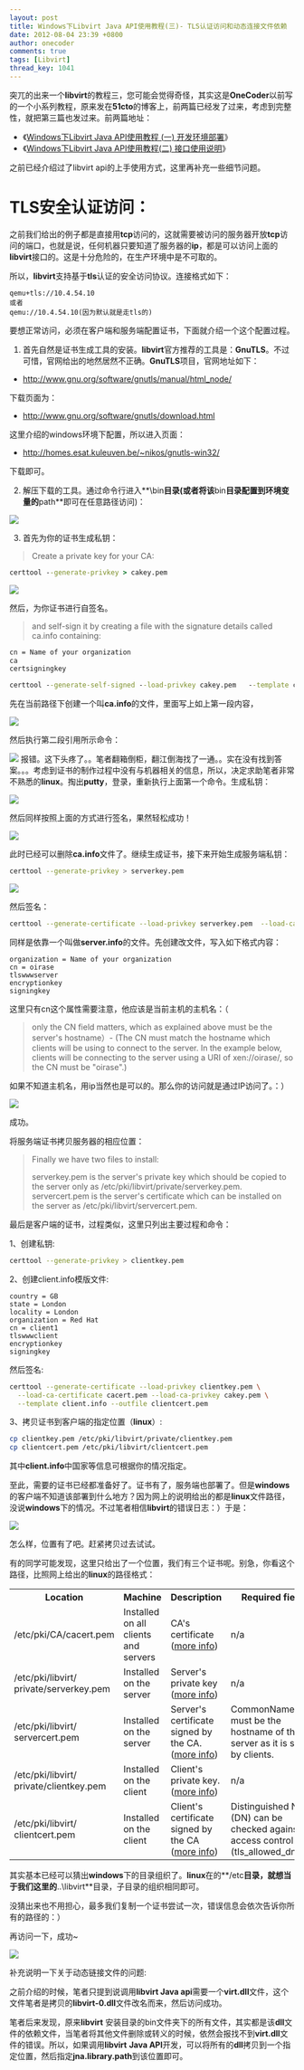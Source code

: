 ```yaml
---
layout: post
title: Windows下Libvirt Java API使用教程(三)- TLS认证访问和动态连接文件依赖
date: 2012-08-04 23:39 +0800
author: onecoder
comments: true
tags: [Libvirt]
thread_key: 1041
---
```

突兀的出来一个**libvirt**的教程三，您可能会觉得奇怪，其实这是**OneCoder**以前写的一个小系列教程，原来发在**51cto**的博客上，前两篇已经发了过来，考虑到完整性，就把第三篇也发过来。前两篇地址：
	
- 《<a href="http://www.coderli.com/windows-libvirt-one/" target="\_blank">Windows下Libvirt Java API使用教程 (一) 开发环境部署</a>》
- 《<a href="http://www.coderli.com/windows-libvirt-api-two/" target="\_blank">Windows下Libvirt Java API使用教程(二) 接口使用说明</a>》

之前已经介绍过了libvirt api的上手使用方式，这里再补充一些细节问题。

# TLS安全认证访问：

之前我们给出的例子都是直接用**tcp**访问的，这就需要被访问的服务器开放**tcp**访问的端口，也就是说，任何机器只要知道了服务器的**ip**，都是可以访问上面的**libvirt**接口的。这是十分危险的，在生产环境中是不可取的。

所以，**libvirt**支持基于**tls**认证的安全访问协议。连接格式如下：

```	
qemu+tls://10.4.54.10
或者
qemu://10.4.54.10(因为默认就是走tls的)
```

要想正常访问，必须在客户端和服务端配置证书，下面就介绍一个这个配置过程。
	
1. 首先自然是证书生成工具的安装。**libvirt**官方推荐的工具是：**GnuTLS**。不过可惜，官网给出的地然居然不正确。**GnuTLS**项目，官网地址如下：

- <a href="http://www.gnu.org/software/gnutls/manual/html_node/" target="\_blank">http://www.gnu.org/software/gnutls/manual/html_node/</a>
	
下载页面为：

- <a href="http://www.gnu.org/software/gnutls/download.html" target="\_blank">http://www.gnu.org/software/gnutls/download.html</a>
	
这里介绍的windows环境下配置，所以进入页面：

- <a href="http://homes.esat.kuleuven.be/~nikos/gnutls-win32/" target="\_blank">http://homes.esat.kuleuven.be/~nikos/gnutls-win32/</a>

下载即可。

2. 解压下载的工具。通过命令行进入**\bin**目录(或者将该**bin**目录配置到环境变量的**path**即可在任意路径访问)：

![](http://onecoder.qiniudn.com/8wuliao/CalKLekN/GyTui.jpg)

3. 首先为你的证书生成私钥：

> Create a private key for your CA:

```bat
certtool --generate-privkey > cakey.pem
```

![](http://onecoder.qiniudn.com/8wuliao/CalKLfpd/15v6oh.jpg)

然后，为你证书进行自签名。

> and self-sign it by creating a file with the signature details called ca.info containing:</p>
	
```bat
cn = Name of your organization
ca
certsigningkey

certtool --generate-self-signed --load-privkey cakey.pem   --template ca.info --outfile cacert.pem (Y)
```

先在当前路径下创建一个叫**ca.info**的文件，里面写上如上第一段内容，

![](http://onecoder.qiniudn.com/8wuliao/CalKKEiy/dcm8W.jpg)

然后执行第二段引用所示命令：
	
![](http://onecoder.qiniudn.com/gnutls-bat-console.jpg)	
报错。这下头疼了。。笔者翻箱倒柜，翻江倒海找了一通。。实在没有找到答案。。。考虑到证书的制作过程中没有与机器相关的信息，所以，决定求助笔者非常不熟悉的**linux**。掏出**putty**，登录，重新执行上面第一个命令。生成私钥：

![](http://onecoder.qiniudn.com/8wuliao/CalKLA1S/nT1dV.jpg)

然后同样按照上面的方式进行签名，果然轻松成功！	

![](http://onecoder.qiniudn.com/8wuliao/CalKLP2I/cMkws.jpg)

此时已经可以删除**ca.info**文件了。继续生成证书，接下来开始生成服务端私钥：

```bash
certtool --generate-privkey > serverkey.pem
```

![](http://onecoder.qiniudn.com/8wuliao/CalKLA1S/nT1dV.jpg)

然后签名：

```bash
certtool --generate-certificate --load-privkey serverkey.pem  --load-ca-certificate cacert.pem --load-ca-privkey cakey.pem --template server.info --outfile servercert.pem
```

同样是依靠一个叫做**server.info**的文件。先创建改文件，写入如下格式内容：

```
organization = Name of your organization
cn = oirase
tlswwwserver
encryptionkey
signingkey
```

这里只有cn这个属性需要注意，他应该是当前主机的主机名：（

> only the CN field matters, which as explained above must be the server&#39;s hostname）- (The CN must match the hostname which clients will be using to connect to the server. In the example below, clients will be connecting to the server using a URI of xen://oirase/, so the CN must be &quot;oirase&quot;.)

如果不知道主机名，用ip当然也是可以的。那么你的访问就是通过IP访问了。：）	

![](http://onecoder.qiniudn.com/8wuliao/CalKM6NF/Obxaz.jpg)

成功。

将服务端证书拷贝服务器的相应位置：

<blockquote>
	<p>
		Finally we have two files to install:</p>
	<p>
		serverkey.pem is the server&#39;s private key which should be copied to the server only as /etc/pki/libvirt/private/serverkey.pem.<br />
		servercert.pem is the server&#39;s certificate which can be installed on the server as /etc/pki/libvirt/servercert.pem.</p>
</blockquote>

最后是客户端的证书，过程类似，这里只列出主要过程和命令：

1、创建私钥:


```bash
certtool --generate-privkey > clientkey.pem
```

2、创建client.info模版文件:

```
country = GB
state = London
locality = London
organization = Red Hat
cn = client1
tlswwwclient
encryptionkey
signingkey
```

然后签名:

```bash
certtool --generate-certificate --load-privkey clientkey.pem \
  --load-ca-certificate cacert.pem --load-ca-privkey cakey.pem \
  --template client.info --outfile clientcert.pem
```

3、拷贝证书到客户端的指定位置（**linux**）:

```bash
cp clientkey.pem /etc/pki/libvirt/private/clientkey.pem
cp clientcert.pem /etc/pki/libvirt/clientcert.pem
```

其中**client.info**中国家等信息可根据你的情况指定。

至此，需要的证书已经都准备好了。证书有了，服务端也部署了。但是**windows**的客户端不知道该部署到什么地方？因为网上的说明给出的都是**linux**文件路径，没说**windows**下的情况。不过笔者相信**libvirt**的错误日志：）于是：

![](http://onecoder.qiniudn.com/8wuliao/CalKMmeC/mDDtR.jpg)

怎么样，位置有了吧。赶紧拷贝过去试试。</p>

有的同学可能发现，这里只给出了一个位置，我们有三个证书呢。别急，你看这个路径，比照网上给出的**linux**的路径格式：

<table>
	<tbody>
		<tr>
			<th>
				Location</th>
			<th>
				Machine</th>
			<th>
				Description</th>
			<th>
				Required fields</th>
		</tr>
		<tr>
			<td>
				/etc/pki/CA/cacert.pem</td>
			<td>
				Installed on all clients and servers</td>
			<td>
				CA&#39;s certificate (<a href="http://libvirt.org/remote.html#Remote_TLS_CA">more info</a>)</td>
			<td>
				n/a</td>
		</tr>
		<tr>
			<td>
				/etc/pki/libvirt/ private/serverkey.pem</td>
			<td>
				Installed on the server</td>
			<td>
				Server&#39;s private key (<a href="http://libvirt.org/remote.html#Remote_TLS_server_certificates">more info</a>)</td>
			<td>
				n/a</td>
		</tr>
		<tr>
			<td>
				/etc/pki/libvirt/ servercert.pem</td>
			<td>
				Installed on the server</td>
			<td>
				Server&#39;s certificate signed by the CA. (<a href="http://libvirt.org/remote.html#Remote_TLS_server_certificates">more info</a>)</td>
			<td>
				CommonName (CN) must be the hostname of the server as it is seen by clients.</td>
		</tr>
		<tr>
			<td>
				/etc/pki/libvirt/ private/clientkey.pem</td>
			<td>
				Installed on the client</td>
			<td>
				Client&#39;s private key. (<a href="http://libvirt.org/remote.html#Remote_TLS_client_certificates">more info</a>)</td>
			<td>
				n/a</td>
		</tr>
		<tr>
			<td>
				/etc/pki/libvirt/ clientcert.pem</td>
			<td>
				Installed on the client</td>
			<td>
				Client&#39;s certificate signed by the CA (<a href="http://libvirt.org/remote.html#Remote_TLS_client_certificates">more info</a>)</td>
			<td>
				Distinguished Name (DN) can be checked against an access control list (tls_allowed_dn_list).</td>
		</tr>
	</tbody>
</table>

其实基本已经可以猜出**windows**下的目录组织了。**linux**在的**/etc**目录，就想当于我们这里的**..\libvirt**目录，子目录的组织相同即可。

没猜出来也不用担心，最多我们复制一个证书尝试一次，错误信息会依次告诉你所有的路径的：）

再访问一下，成功~

![](http://onecoder.qiniudn.com/8wuliao/CalKKYOd/5WsWD.jpg)

补充说明一下关于动态链接文件的问题:

之前介绍的时候，笔者只提到说调用**libvirt Java api**需要一个**virt.dll**文件，这个文件笔者是拷贝的**libvirt-0.dll**文件改名而来，然后访问成功。

笔者后来发现，原来**libvirt** 安装目录的bin文件夹下的所有文件，其实都是该**dll**文件的依赖文件，当笔者将其他文件删除或转义的时候，依然会报找不到**virt.dll**文件的错误。所以，如果调用**libvirt** **Java API**开发，可以将所有的**dll**拷贝到一个指定位置，然后指定**jna.library.path**到该位置即可。